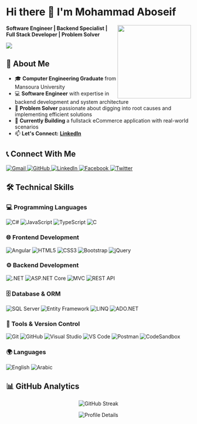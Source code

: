 # Hi there 👋 I'm Mohammad Aboseif

<picture>
  <img align="right" src="https://cdn.dribbble.com/users/1162077/screenshots/3848914/programmer.gif" width="200px">
</picture>

**Software Engineer | Backend Specialist | Full Stack Developer | Problem Solver**

<img src="https://komarev.com/ghpvc/?username=not-midozayn&color=blueviolet&style=flat-square&label=Profile+Views">

## 🚀 About Me

- 🎓 **Computer Engineering Graduate** from Mansoura University
- 💻 **Software Engineer** with expertise in backend development and system architecture
- 🧠 **Problem Solver** passionate about digging into root causes and implementing efficient solutions
- 🌱 **Currently Building** a fullstack eCommerce application with real-world scenarios
- 📫 **Let's Connect:** **[LinkedIn](https://www.linkedin.com/in/mohamed-aboseif/)**

## 📞 Connect With Me

<p align="left">
  <a href="mailto:mohamedelelime@gmail.com">
    <img src="https://img.shields.io/badge/Gmail-D14836?style=for-the-badge&logo=gmail&logoColor=white" alt="Gmail">
  </a>
  <a href="https://github.com/not-midozayn">
    <img src="https://img.shields.io/badge/GitHub-100000?style=for-the-badge&logo=github&logoColor=white" alt="GitHub">
  </a>
  <a href="https://www.linkedin.com/in/mohamed-aboseif/">
    <img src="https://img.shields.io/badge/LinkedIn-0077B5?style=for-the-badge&logo=linkedin&logoColor=white" alt="LinkedIn">
  </a>
  <a href="https://www.facebook.com/mohamed.elelime">
    <img src="https://img.shields.io/badge/Facebook-1877F2?style=for-the-badge&logo=facebook&logoColor=white" alt="Facebook">
  </a>
  <a href="https://x.com/mohamedseifX">
    <img src="https://img.shields.io/badge/Twitter-1DA1F2?style=for-the-badge&logo=twitter&logoColor=white" alt="Twitter">
  </a>
</p>

## 🛠️ Technical Skills

### 💻 Programming Languages
<p>
  <img src="https://img.shields.io/badge/C%23-239120?style=for-the-badge&logo=c-sharp&logoColor=white" alt="C#">
  <img src="https://img.shields.io/badge/JavaScript-F7DF1E?style=for-the-badge&logo=javascript&logoColor=black" alt="JavaScript">
  <img src="https://img.shields.io/badge/TypeScript-007ACC?style=for-the-badge&logo=typescript&logoColor=white" alt="TypeScript">
  <img src="https://img.shields.io/badge/C-00599C?style=for-the-badge&logo=c&logoColor=white" alt="C">
</p>

### 🌐 Frontend Development
<p>
  <img src="https://img.shields.io/badge/Angular-DD0031?style=for-the-badge&logo=angular&logoColor=white" alt="Angular">
  <img src="https://img.shields.io/badge/HTML5-E34F26?style=for-the-badge&logo=html5&logoColor=white" alt="HTML5">
  <img src="https://img.shields.io/badge/CSS3-1572B6?style=for-the-badge&logo=css3&logoColor=white" alt="CSS3">
  <img src="https://img.shields.io/badge/Bootstrap-563D7C?style=for-the-badge&logo=bootstrap&logoColor=white" alt="Bootstrap">
  <img src="https://img.shields.io/badge/jQuery-0769AD?style=for-the-badge&logo=jquery&logoColor=white" alt="jQuery">
</p>

### ⚙️ Backend Development
<p>
  <img src="https://img.shields.io/badge/.NET-5C2D91?style=for-the-badge&logo=.net&logoColor=white" alt=".NET">
  <img src="https://img.shields.io/badge/ASP.NET%20Core-5C2D91?style=for-the-badge&logo=.net&logoColor=white" alt="ASP.NET Core">
  <img src="https://img.shields.io/badge/MVC-5C2D91?style=for-the-badge&logo=.net&logoColor=white" alt="MVC">
  <img src="https://img.shields.io/badge/REST%20API-FF6C37?style=for-the-badge&logo=postman&logoColor=white" alt="REST API">
</p>

### 🗄️ Database & ORM
<p>
  <img src="https://img.shields.io/badge/Microsoft%20SQL%20Server-CC2927?style=for-the-badge&logo=microsoft%20sql%20server&logoColor=white" alt="SQL Server">
  <img src="https://img.shields.io/badge/Entity%20Framework-512BD4?style=for-the-badge&logo=.net&logoColor=white" alt="Entity Framework">
  <img src="https://img.shields.io/badge/LINQ-512BD4?style=for-the-badge&logo=.net&logoColor=white" alt="LINQ">
  <img src="https://img.shields.io/badge/ADO.NET-512BD4?style=for-the-badge&logo=.net&logoColor=white" alt="ADO.NET">
</p>

### 🔧 Tools & Version Control
<p>
  <img src="https://img.shields.io/badge/Git-F05032?style=for-the-badge&logo=git&logoColor=white" alt="Git">
  <img src="https://img.shields.io/badge/GitHub-100000?style=for-the-badge&logo=github&logoColor=white" alt="GitHub">
  <img src="https://img.shields.io/badge/Visual%20Studio-5C2D91?style=for-the-badge&logo=visual%20studio&logoColor=white" alt="Visual Studio">
  <img src="https://img.shields.io/badge/VS%20Code-007ACC?style=for-the-badge&logo=visual%20studio%20code&logoColor=white" alt="VS Code">
  <img src="https://img.shields.io/badge/Postman-FF6C37?style=for-the-badge&logo=postman&logoColor=white" alt="Postman">
  <img src="https://img.shields.io/badge/CodeSandbox-000000?style=for-the-badge&logo=codesandbox&logoColor=white" alt="CodeSandbox">
</p>

### 🌍 Languages
<p>
  <img src="https://img.shields.io/badge/English-C1%20Advanced-0077B5?style=for-the-badge&logo=google-translate&logoColor=white" alt="English">
  <img src="https://img.shields.io/badge/Arabic-Native-008000?style=for-the-badge&logo=google-translate&logoColor=white" alt="Arabic">
</p>

## 📊 GitHub Analytics

<div align="center">

![GitHub Streak](https://github-readme-streak-stats.herokuapp.com?user=not-midozayn&theme=radical&date_format=M%20j%5B%2C%20Y%5D)

![Profile Details](https://github-profile-summary-cards.vercel.app/api/cards/profile-details?username=not-midozayn&theme=tokyonight)

</div>

